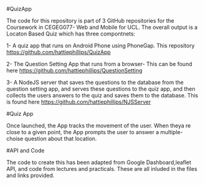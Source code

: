 #QuizApp

The code for this repository is part of 3 GitHub repositories for the Coursework in CEGEG077- Web and Mobile for UCL. The overall output is a Locaton Based Quiz which has three compontnets:

1- A quiz app that runs on Android Phone using PhoneGap. This repository https://github.com/hattiephillips/QuizApp

2- The Question Setting App that runs from a browser- This can be found here https://github.com/hattiephillips/QuestionSetting

3- A NodeJS server that saves the questions to the database from the question setting app, and serves these questions to the quiz app, and then collects the users answers to the quiz and saves them to the database. This is found here https://github.com/hattiephillips/NJSServer

#Quiz App

Once launched, the App tracks the movement of the user. When theya re close to a given point, the App prompts the user to answer a multiple-choise question about that location.

#API and Code

The code to create this has been adapted from Google Dashboard,leaflet API, and code from lectures and practicals. These are all inluded in the files and links provided.
